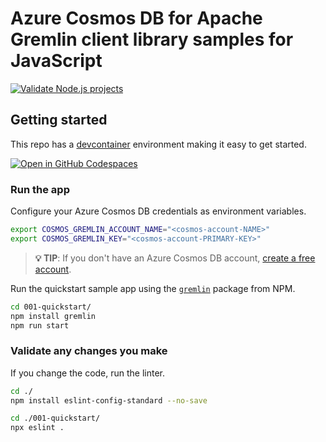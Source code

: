 # Azure Cosmos DB for Apache Gremlin client library samples for JavaScript

[![Validate Node.js projects](https://github.com/Azure-Samples/cosmos-db-apache-gremlin-javascript-samples/actions/workflows/validate.yml/badge.svg)](https://github.com/Azure-Samples/cosmos-db-apache-gremlin-javascript-samples/actions/workflows/validate.yml)

## Getting started

This repo has a [devcontainer](https://containers.dev) environment making it easy to get started.

[![Open in GitHub Codespaces](https://github.com/codespaces/badge.svg)](https://codespaces.new/Azure-Samples/cosmos-db-apache-gremlin-javascript-samples?quickstart=1)

### Run the app

Configure your Azure Cosmos DB credentials as environment variables.

```bash
export COSMOS_GREMLIN_ACCOUNT_NAME="<cosmos-account-NAME>"
export COSMOS_GREMLIN_KEY="<cosmos-account-PRIMARY-KEY>"
```

> **💡 TIP**: If you don't have an Azure Cosmos DB account, [create a free account](https://cosmos.azure.com/try/).

Run the quickstart sample app using the [`gremlin`](https://www.npmjs.com/package/gremlin) package from NPM.

```bash
cd 001-quickstart/
npm install gremlin
npm run start
```

### Validate any changes you make

If you change the code, run the linter.

```bash
cd ./
npm install eslint-config-standard --no-save
```

```bash
cd ./001-quickstart/
npx eslint .
```
